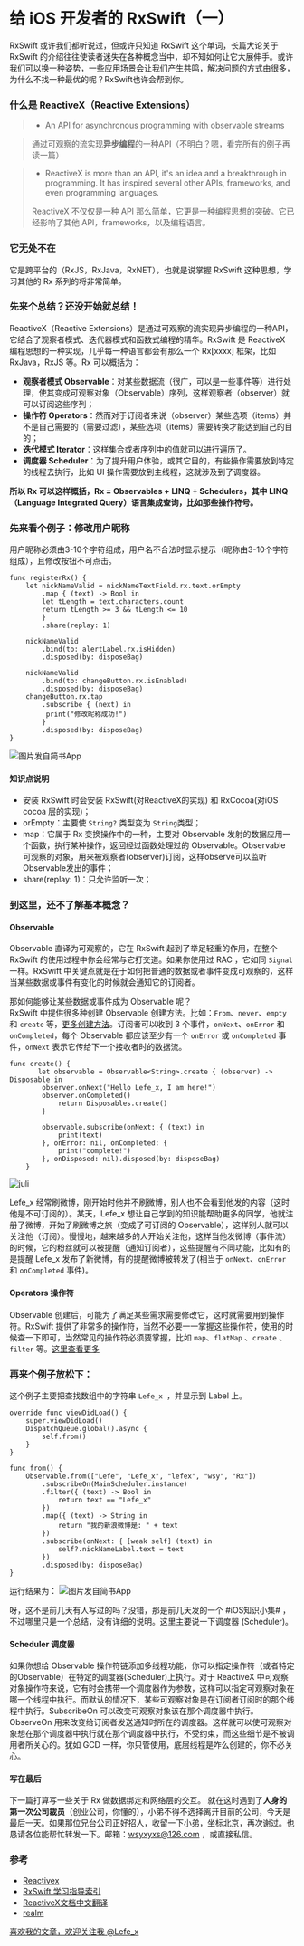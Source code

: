 # 给 iOS 开发者的 RxSwift（一）

RxSwift 或许我们都听说过，但或许只知道 RxSwift 这个单词，长篇大论关于 RxSwift 的介绍往往使读者迷失在各种概念当中，却不知如何让它大展伸手。或许我们可以换一种姿势，一些应用场景会让我们产生共鸣，解决问题的方式由很多，为什么不找一种最优的呢？RxSwift也许会帮到你。

### 什么是 ReactiveX（Reactive Extensions） 
 > - An API for asynchronous programming
with observable streams

> 通过可观察的流实现**异步编程**的一种API（不明白？嗯，看完所有的例子再读一篇）

> - ReactiveX is more than an API, it's an idea and a breakthrough in programming. It has inspired several other APIs, frameworks, and even programming languages.
> 
> ReactiveX 不仅仅是一种 API 那么简单，它更是一种编程思想的突破。它已经影响了其他 API，frameworks，以及编程语言。

### 它无处不在

它是跨平台的（RxJS，RxJava，RxNET），也就是说掌握 RxSwift 这种思想，学习其他的 Rx 系列的将非常简单。

### 先来个总结？还没开始就总结！
ReactiveX（Reactive Extensions）是通过可观察的流实现异步编程的一种API，它结合了观察者模式、迭代器模式和函数式编程的精华。RxSwift 是 ReactiveX 编程思想的一种实现，几乎每一种语言都会有那么一个 Rx[xxxx] 框架，比如 RxJava，RxJS 等。Rx 可以概括为：

- **观察者模式 Observable**：对某些数据流（很广，可以是一些事件等）进行处理，使其变成可观察对象（Observable）序列，这样观察者（observer）就可以订阅这些序列；
- **操作符 Operators**：然而对于订阅者来说（observer）某些选项（items）并不是自己需要的（需要过滤），某些选项（items）需要转换才能达到自己的目的；
- **迭代模式 Iterator**：这样集合或者序列中的值就可以进行遍历了。
- **调度器 Scheduler**：为了提升用户体验，或其它目的，有些操作需要放到特定的线程去执行，比如 UI 操作需要放到主线程，这就涉及到了调度器。

**所以 Rx 可以这样概括，Rx = Observables + LINQ + Schedulers，其中 LINQ（Language Integrated Query）语言集成查询，比如那些操作符号。**


### 先来看个例子：修改用户昵称
用户昵称必须由3-10个字符组成，用户名不合法时显示提示（昵称由3-10个字符组成），且修改按钮不可点击。

```
func registerRx() {
    let nickNameValid = nickNameTextField.rx.text.orEmpty
        .map { (text) -> Bool in
        let tLength = text.characters.count
        return tLength >= 3 && tLength <= 10
        }
        .share(replay: 1)
    
    nickNameValid
        .bind(to: alertLabel.rx.isHidden)
        .disposed(by: disposeBag)
    
    nickNameValid
        .bind(to: changeButton.rx.isEnabled)
        .disposed(by: disposeBag)
    changeButton.rx.tap
        .subscribe { (next) in
         print("修改昵称成功!")
        }
        .disposed(by: disposeBag)
}
```

![图片发自简书App](http://upload-images.jianshu.io/upload_images/1664496-5e45e2e8d905fae3.jpg)

#### 知识点说明
- 安装 RxSwift 时会安装 RxSwift(对ReactiveX的实现) 和 RxCocoa(对iOS cocoa 层的实现)；
- orEmpty：主要使 `String?` 类型变为 `String`类型；
- map：它属于 Rx 变换操作中的一种，主要对 Observable 发射的数据应用一个函数，执行某种操作，返回经过函数处理过的 Observable。Observable 可观察的对象，用来被观察者(observer)订阅，这样observe可以监听Observable发出的事件；
- share(replay: 1)：只允许监听一次；

### 到这里，还不了解基本概念？

#### Observable
Observable 直译为可观察的，它在 RxSwift 起到了举足轻重的作用，在整个 RxSwift 的使用过程中你会经常与它打交道。如果你使用过 RAC ，它如同 `Signal` 一样。RxSwift 中关键点就是在于如何把普通的数据或者事件变成可观察的，这样当某些数据或事件有变化的时候就会通知它的订阅者。

那如何能够让某些数据或事件成为 Observable  呢？   
RxSwift 中提供很多种创建 Observable 创建方法。比如：`From`、`never`、`empty` 和 `create` 等，[更多创建方法](http://reactivex.io/documentation/operators.html)。订阅者可以收到 3 个事件，`onNext`、`onError` 和 `onCompleted`，每个 Observable 都应该至少有一个 `onError` 或 `onCompleted` 事件，`onNext` 表示它传给下一个接收者时的数据流。

```
func create() {
       let observable = Observable<String>.create { (observer) -> Disposable in
        observer.onNext("Hello Lefe_x, I am here!")
        observer.onCompleted()
            return Disposables.create()
        }
        
        observable.subscribe(onNext: { (text) in
            print(text)
        }, onError: nil, onCompleted: {
            print("complete!")
        }, onDisposed: nil).disposed(by: disposeBag)
    }
```

![juli](http://upload-images.jianshu.io/upload_images/1664496-fcdc57e82af1fe49.jpg)

Lefe_x 经常刷微博，刚开始时他并不刷微博，别人也不会看到他发的内容（这时他是不可订阅的）。某天，Lefe_x 想让自己学到的知识能帮助更多的同学，他就注册了微博，开始了刷微博之旅（变成了可订阅的 Observable），这样别人就可以关注他（订阅）。慢慢地，越来越多的人开始关注他，这样当他发微博（事件流）的时候，它的粉丝就可以被提醒（通知订阅者），这些提醒有不同功能，比如有的是提醒 Lefe_x 发布了新微博，有的提醒微博被转发了(相当于 `onNext`、`onError` 和 `onCompleted` 事件)。

#### Operators 操作符
Observable 创建后，可能为了满足某些需求需要修改它，这时就需要用到操作符。RxSwift 提供了非常多的操作符，当然不必要一一掌握这些操作符，使用的时候查一下即可，当然常见的操作符必须要掌握，比如 `map`、`flatMap` 、`create` 、`filter` 等。[这里查看更多](http://reactivex.io/documentation/operators.html)


### 再来个例子放松下：
这个例子主要把查找数组中的字符串 `Lefe_x `，并显示到 Label 上。

```
override func viewDidLoad() {
    super.viewDidLoad()
    DispatchQueue.global().async {
        self.from()
    }
}
    
func from() {
    Observable.from(["Lefe", "Lefe_x", "lefex", "wsy", "Rx"])
        .subscribeOn(MainScheduler.instance)
        .filter({ (text) -> Bool in
            return text == "Lefe_x"
        })
        .map({ (text) -> String in
            return "我的新浪微博是: " + text
        })
        .subscribe(onNext: { [weak self] (text) in
            self?.nickNameLabel.text = text
        })
        .disposed(by: disposeBag)
}
```

运行结果为：
![图片发自简书App](http://upload-images.jianshu.io/upload_images/1664496-a44559df8be59fcd.jpg)

呀，这不是前几天有人写过的吗？没错，那是前几天发的一个 #iOS知识小集# ，不过哪里只是一个总结，没有详细的说明。这里主要说一下调度器 (Scheduler)。

#### Scheduler 调度器

如果你想给 Observable 操作符链添加多线程功能，你可以指定操作符（或者特定的Observable）在特定的调度器(Scheduler)上执行。对于 ReactiveX 中可观察对象操作符来说，它有时会携带一个调度器作为参数，这样可以指定可观察对象在哪一个线程中执行。而默认的情况下，某些可观察对象是在订阅者订阅时的那个线程中执行。SubscribeOn 可以改变可观察对象该在那个调度器中执行。ObserveOn 用来改变给订阅者发送通知时所在的调度器。这样就可以使可观察对象想在那个调度器中执行就在那个调度器中执行，不受约束，而这些细节是不被调用者所关心的。犹如 GCD 一样，你只管使用，底层线程是咋么创建的，你不必关心。

#### 写在最后
下一篇打算写一些关于 Rx 做数据绑定和网络层的交互。
就在这时遇到了**人身的第一次公司裁员**（创业公司，你懂的），小弟不得不选择离开目前的公司，今天是最后一天。如果那位兄台公司正好招人，收留一下小弟，坐标北京，再次谢过。也恳请各位能帮忙转发一下。邮箱：wsyxyxs@126.com ，或直接私信。

### 参考
- [Reactivex](http://reactivex.io)
- [RxSwift 学习指导索引](http://t.swift.gg/d/2-rxswift)
- [ReactiveX文档中文翻译](https://mcxiaoke.gitbooks.io/rxdocs/content/Intro.html)
- [realm](https://academy.realm.io/cn/posts/altconf-scott-gardner-reactive-programming-with-rxswift/)


[喜欢我的文章，欢迎关注我 @Lefe_x](http://www.weibo.com/5953150140/profile?rightmod=1&wvr=6&mod=personnumber&is_all=1)
